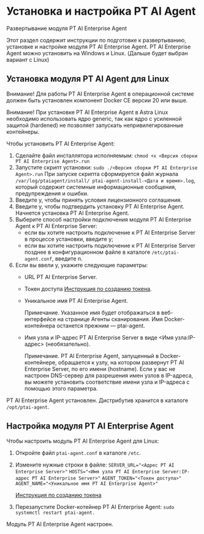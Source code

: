 Установка и настройка PT AI Agent
=================================

Развертывание модуля PT AI Enterprise Agent

Этот раздел содержит инструкции по подготовке к развертыванию, установке и настройке
модуля PT AI Enterprise Agent. PT AI Enterprise Agent можно установить на Windows и Linux.
(Дальше будет выбран вариант с Linux)

Установка модуля PT AI Agent для Linux
--------------------------------------

   Внимание! Для работы PT AI Enterprise Agent в операционной системе должен быть
             установлен компонент Docker CE версии 20 или выше.

   Внимание! При установке PT AI Enterprise Agent в Astra Linux необходимо использовать ядро
             generic, так как ядро с усиленной защитой (hardened) не позволяет запускать
             непривилегированные контейнеры.

Чтобы установить PT AI Enterprise Agent:

1.  Сделайте файл инсталлятора исполняемым:
    `chmod +x <Версия сборки PT AI Enterprise Agent>.run`
2.  Запустите скрипт установки:
    `sudo ./<Версия сборки PT AI Enterprise Agent>.run`
    При запуске скрипта сформируется файл журнала `/var/log/ptaiagent/install/
    ptai-agent-install-<Дата и время>.log`, который содержит системные
    информационные сообщения, предупреждения и ошибки.
3.  Введите y, чтобы принять условия лицензионного соглашения.
4.  Введите y, чтобы подтвердить установку PT AI Enterprise Agent. Начнется установка
    PT AI Enterprise Agent.
5.  Выберите способ настройки подключения модуля PT AI Enterprise Agent к
    PT AI Enterprise Server:
    * если вы хотите настроить подключение к PT AI Enterprise Server в процессе установки,
      введите y;
    * если вы хотите настроить подключение к PT AI Enterprise Server позднее в
      конфигурационном файле в каталоге `/etc/ptai-agent.conf`, введите n.
6.  Если вы ввели y, укажите следующие параметры:
    * URL PT AI Enterprise Server.
    * Токен доступа [Инструкция по созданию токена](PTAI_Server/README.md#создание-токенов-доступа).
    * Уникальное имя PT AI Enterprise Agent.

      Примечание. Указанное имя будет отображаться в веб-интерфейсе на странице
                  Агенты сканирования. Имя Docker-контейнера останется прежним — ptai-agent.
    * Имя узла и IP-адрес PT AI Enterprise Server в виде <Имя узла:IP-адрес> (необязательно).

      Примечание. PT AI Enterprise Agent, запущенный в Docker-контейнере, обращается к
                  узлу, на котором развернут PT AI Enterprise Server, по его имени (hostname).
                  Если у вас не настроен DNS-сервер для разрешения имен узлов в IP-адреса, вы
                  можете установить соответствие имени узла и IP-адреса c помощью этого параметра.

PT AI Enterprise Agent установлен. Дистрибутив хранится в каталоге `/opt/ptai-agent`.

Настройка модуля PT AI Enterprise Agent
---------------------------------------

Чтобы настроить модуль PT AI Enterprise Agent для Linux:

1. Откройте файл `ptai-agent.conf` в каталоге `/etc`.
2. Измените нужные строки в файле:
   `SERVER_URL="<Адрес PT AI Enterprise Server>"`
   `HOSTS="<Имя узла PT AI Enterprise Server:IP-адрес PT AI Enterprise Server>"`
   `AGENT_TOKEN="<Токен доступа>"`
   `AGENT_NAME="<Уникальное имя PT AI Enterprise Agent>"`

   [Инструкция по созданию токена](PTAI_Server/README.md#создание-токенов-доступа)
3. Перезапустите Docker-котейнер PT AI Enterprise Agent:
   `sudo systemctl restart ptai-agent.`
   
Модуль PT AI Enterprise Agent настроен.


